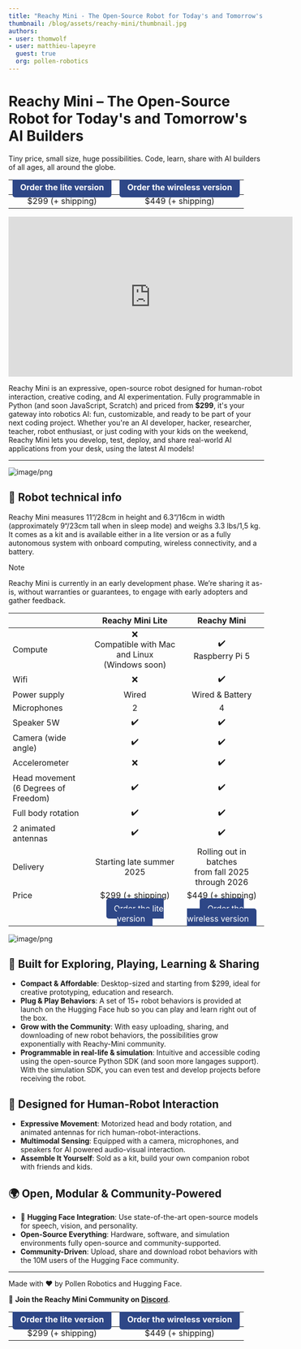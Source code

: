 ```yaml
---
title: "Reachy Mini - The Open-Source Robot for Today's and Tomorrow's AI Builders" 
thumbnail: /blog/assets/reachy-mini/thumbnail.jpg
authors:
- user: thomwolf
- user: matthieu-lapeyre
  guest: true
  org: pollen-robotics
---
```


# Reachy Mini – The Open-Source Robot for Today's and Tomorrow's AI Builders

Tiny price, small size, huge possibilities. Code, learn, share with AI builders of all ages, all around the globe.


| <center><a href="https://buy.stripe.com/6oUfZj78P1a5e6b0FS73G02" target="_blank" style="padding:10px 15px; background-color:#2E4787; color:white; text-decoration:none; border-radius:5px;">Order the lite version</a></center> | <center><a href="https://buy.stripe.com/9B65kFfFlaKFbY34W873G03" target="_blank" style="padding:10px 15px; background-color:#2E4787; color:white; text-decoration:none; border-radius:5px;">Order the wireless version</a></center> |
| :--: | :--: |
| $299 (+ shipping) | $449 (+ shipping) |

<iframe width="560" height="315" src="https://www.youtube.com/embed/JvdBJZ-qR18?si=JSYn_sSwdVKQnCRO" title="YouTube video player" frameborder="0" allow="accelerometer; autoplay; clipboard-write; encrypted-media; gyroscope; picture-in-picture" allowfullscreen></iframe>

Reachy Mini is an expressive, open-source robot designed for human-robot interaction, creative coding, and AI experimentation. Fully programmable in Python (and soon JavaScript, Scratch) and priced from **$299**, it's your gateway into robotics AI: fun, customizable, and ready to be part of your next coding project. Whether you're an AI developer, hacker, researcher, teacher, robot enthusiast, or just coding with your kids on the weekend, Reachy Mini lets you develop, test, deploy, and share real-world AI applications from your desk, using the latest AI models!

---

![image/png](https://cdn-uploads.huggingface.co/production/uploads/671faa3a541a76b548647676/uEa13KsL5wtQREVZ1ixwc.png)

## 🔩 Robot technical info
Reachy Mini measures 11“/28cm in height and 6.3“/16cm in width (approximately 9“/23cm tall when in sleep mode) and weighs 3.3 lbs/1,5 kg. It comes as a kit and is available either in a lite version or as a fully autonomous system with onboard computing, wireless connectivity, and a battery. 

>[!NOTE]
>Reachy Mini is currently in an early development phase. We’re sharing it as-is, without warranties or guarantees, to engage with early adopters and gather feedback.

|                      | Reachy Mini Lite                      | Reachy Mini                           |
|----------------------------|---------------------------------------|---------------------------------------|
| Compute                    | <center>❌<br>Compatible with Mac and Linux<br>(Windows soon)</center>                  | <center>✔️<br>Raspberry Pi 5</center>             |
| Wifi                       |    <center>❌ </center>                                | <center>✔️</center>|
| Power supply               | <center>Wired</center> | <center>Wired & Battery</center>                       |
| Microphones                | <center>2</center>                                     | <center>4</center>                                     |
| Speaker 5W                    | <center>✔️</center>                                     | <center>✔️</center>                                     |
| Camera (wide angle)        | <center>✔️</center>                                     | <center>✔️</center>                                     |
| Accelerometer              |       <center> ❌  </center>                            | <center>✔️</center>                                     |
| Head movement<br>(6 Degrees of Freedom)      | <center>✔️</center>                                     | <center>✔️</center>                                     |
| Full body rotation         | <center>✔️</center>                                     | <center>✔️</center>                                     |
| 2 animated antennas        | <center>✔️</center>                                     | <center>✔️</center>                                     |
| Delivery                   | <center>Starting late summer 2025</center>                      | <center>Rolling out in batches<br>from fall 2025 through 2026</center>                |
| Price                      | <center>$299 (+ shipping)</center>                  | <center>$449 (+ shipping)</center>                  |
|                            | <center><a href="https://buy.stripe.com/6oUfZj78P1a5e6b0FS73G02" target="_blank" style="padding:10px 15px; background-color:#2E4787; color:white; text-decoration:none; border-radius:5px;">Order the lite version</a></center> | <center><a href="https://buy.stripe.com/9B65kFfFlaKFbY34W873G03" target="_blank" style="padding:10px 15px; background-color:#2E4787; color:white; text-decoration:none; border-radius:5px;">Order the wireless version</a></center> |


![image/png](https://cdn-uploads.huggingface.co/production/uploads/671faa3a541a76b548647676/YldBieuJPvTe6i_545iwu.png)

## 🧠 Built for Exploring, Playing, Learning & Sharing
<ul>
  <li><b>Compact & Affordable</b>: Desktop-sized and starting from $299, ideal for creative prototyping, education and research.</li>
  <li><b>Plug & Play Behaviors</b>: A set of 15+ robot behaviors is provided at launch on the Hugging Face hub so you can play and learn right out of the box.</li>
  <li><b>Grow with the Community</b>: With easy uploading, sharing, and downloading of new robot behaviors, the possibilities grow exponentially with Reachy-Mini community.</li>
  <li><b>Programmable in real-life & simulation</b>: Intuitive and accessible coding using the open-source Python SDK (and soon more langages support). With the simulation SDK, you can even test and develop projects before receiving the robot.</li>
</li>
</ul>

## 🤝 Designed for Human-Robot Interaction
<ul>
  <li><b>Expressive Movement</b>: Motorized head and body rotation, and animated antennas for rich human-robot-interactions.</li>
  <li><b>Multimodal Sensing</b>: Equipped with a camera, microphones, and speakers for AI powered audio-visual interaction.</li>
  <li><b>Assemble It Yourself</b>: Sold as a kit, build your own companion robot with friends and kids.</li>
</ul>

## 🌍 Open, Modular & Community-Powered
<ul>
  <li>🤗 <b>Hugging Face Integration</b>: Use state-of-the-art open-source models for speech, vision, and personality.</li>
  <li><b>Open-Source Everything</b>: Hardware, software, and simulation environments fully open-source and community-supported.</li>
  <li><b>Community-Driven</b>: Upload, share and download robot behaviors with the 10M users of the Hugging Face community.</li>
</ul>

----

Made with ❤️ by Pollen Robotics and Hugging Face.

🤗 <b>Join the Reachy Mini Community on <a href="https://discord.com/channels/519098054377340948/1377671369893875783" target="_blank">Discord</a></b>.  

| <center><a href="https://buy.stripe.com/6oUfZj78P1a5e6b0FS73G02" target="_blank" style="padding:10px 15px; background-color:#2E4787; color:white; text-decoration:none; border-radius:5px;">Order the lite version</a></center> | <center><a href="https://buy.stripe.com/9B65kFfFlaKFbY34W873G03" target="_blank" style="padding:10px 15px; background-color:#2E4787; color:white; text-decoration:none; border-radius:5px;">Order the wireless version</a></center> |
| :--: | :--: |
| $299 (+ shipping) | $449 (+ shipping) |
